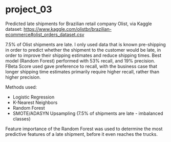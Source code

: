 # project_03

Predicted late shipments for Brazilian retail company Olist, via Kaggle dataset: https://www.kaggle.com/olistbr/brazilian-ecommerce#olist_orders_dataset.csv

7.5% of Olist shipments are late. I only used data that is known pre-shipping in order to predict whether the shipment to the customer would be late, in order to improve their shipping estimates and reduce shipping times. Best model (Random Forest) performed with 53% recall, and 19% precision. FBeta Score used gave preference to recall, with the business case that longer  shipping time estimates primarily require higher recall, rather than higher precision.

Methods used:
- Logistic Regression
- K-Nearest Neighbors
- Random Forest
- SMOTE/ADASYN Upsampling (7.5% of shipments are late - imbalanced classes)

Feature importance of the Random Forest was used to determine the most predictive features of a late shipment, before it even reaches the trucks.
